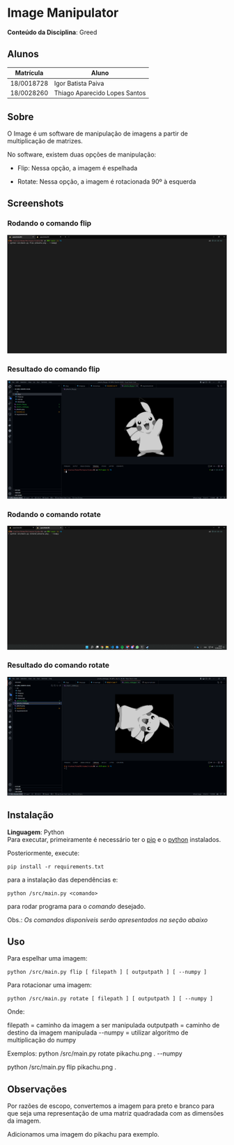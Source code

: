 # Image Manipulator

**Conteúdo da Disciplina**: Greed<br>

## Alunos
| Matrícula | Aluno |
| -- | -- |
| 18/0018728  |  Igor Batista Paiva |
| 18/0028260  |  Thiago Aparecido Lopes Santos |

## Sobre
O Image é um software de manipulação de imagens a partir de multiplicação de matrizes.

No software, existem duas opções de manipulação:
 - Flip:
 Nessa opção, a imagem é espelhada

 - Rotate:
Nessa opção, a imagem é rotacionada 90º à esquerda

## Screenshots
### Rodando o comando flip
![flip](screenshots/command_flip.png)

### Resultado do comando flip
![flip_result](screenshots/result_flip.png)

### Rodando o comando rotate
![all_edges_example](screenshots/command_rotate.png)

### Resultado do comando rotate
![all_edges_example](screenshots/result_rotate.png)

## Instalação
**Linguagem**: Python<br>
Para executar, primeiramente é necessário ter o [pip](https://pypi.org/project/pip/) e o [python](https://www.python.org/downloads/) instalados.

Posteriormente, execute:

```
pip install -r requirements.txt
```

para a instalação das dependências e:

```
python /src/main.py <comando>
```

para rodar programa para o *comando* desejado.

Obs.: *Os comandos disponíveis serão apresentados na seção abaixo*

## Uso

Para espelhar uma imagem:

```
python /src/main.py flip [ filepath ] [ outputpath ] [ --numpy ]
```

Para rotacionar uma imagem:

```
python /src/main.py rotate [ filepath ] [ outputpath ] [ --numpy ]
```

Onde:

filepath = caminho da imagem a ser manipulada
outputpath = caminho de destino da imagem manipulada
--numpy = utilizar algoritmo de multiplicação do numpy

Exemplos:
python /src/main.py rotate pikachu.png . --numpy

python /src/main.py flip pikachu.png .
## Observações

Por razões de escopo, convertemos a imagem para preto e branco para que seja uma representação de uma matriz quadradada com as dimensões da imagem.

Adicionamos uma imagem do pikachu para exemplo.
